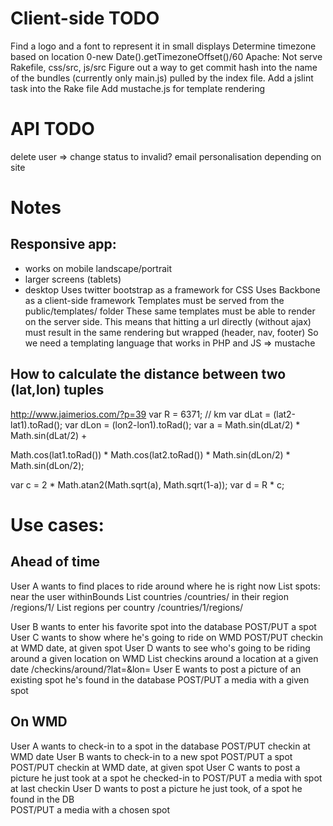 # Client-side TODO
Find a logo and a font to represent it in small displays
Determine timezone based on location
	0-new Date().getTimezoneOffset()/60
Apache: Not serve Rakefile, css/src, js/src
Figure out a way to get commit hash into the name of the bundles (currently only main.js) pulled by the index file. 
Add a jslint task into the Rake file
Add mustache.js for template rendering


# API TODO
delete user => change status to invalid?
email personalisation depending on site
	
# Notes
## Responsive app:
 - works on mobile landscape/portrait
 - larger screens (tablets)
 - desktop
Uses twitter bootstrap as a framework for CSS
Uses Backbone as a client-side framework
Templates must be served from the public/templates/ folder
These same templates must be able to render on the server side.
This means that hitting a url directly (without ajax) must result in the same rendering but wrapped (header, nav, footer)
So we need a templating language that works in PHP and JS => mustache

## How to calculate the distance between two (lat,lon) tuples
http://www.jaimerios.com/?p=39
var R = 6371; // km
var dLat = (lat2-lat1).toRad();
var dLon = (lon2-lon1).toRad();
var a = Math.sin(dLat/2) * Math.sin(dLat/2) +
 
Math.cos(lat1.toRad()) * Math.cos(lat2.toRad()) * Math.sin(dLon/2) * Math.sin(dLon/2);
 
var c = 2 * Math.atan2(Math.sqrt(a), Math.sqrt(1-a));
var d = R * c;

# Use cases:  
## Ahead of time
User A wants to find places to ride around where he is right now
	List spots:
		near the user withinBounds 
			List countries /countries/
		in their region /regions/1/
			List regions per country /countries/1/regions/
	
User B wants to enter his favorite spot into the database
	POST/PUT a spot
User C wants to show where he's going to ride on WMD
	POST/PUT checkin at WMD date, at given spot
User D wants to see who's going to be riding around a given location on WMD
	List checkins around a location at a given date /checkins/around/?lat=&lon=
User E wants to post a picture of an existing spot he's found in the database
	POST/PUT a media with a given spot
	
## On WMD
User A wants to check-in to a spot in the database
	POST/PUT checkin at WMD date
User B wants to check-in to a new spot
	POST/PUT a spot
	POST/PUT checkin at WMD date, at given spot
User C wants to post a picture he just took at a spot he checked-in to
	POST/PUT a media with spot at last checkin
User D wants to post a picture he just took, of a spot he found in the DB	
	POST/PUT a media with a chosen spot
 